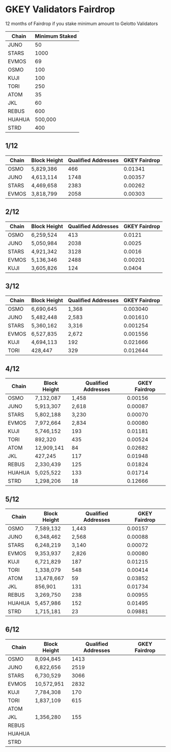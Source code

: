 # GKEY Validators Fairdrop 
12 months of Fairdrop if you stake minimum amount to Gelotto Validators

| Chain  | Minimum Staked      | 
|--------|---------------------|
| JUNO   | 50                  | 
| STARS  | 1000                | 
| EVMOS  | 69                  |            
| OSMO   | 100                 |
| KUJI   | 100                 |
| TORI   | 250                 |
| ATOM   | 35                  |                     
| JKL    | 60                  |                     
| REBUS  | 600                 |                     
| HUAHUA | 500,000             |                     
| STRD   | 400                 |  

## 1/12
| Chain   | Block Height        | Qualified Addresses | GKEY Fairdrop |
|---------|---------------------|---------------------|---------------|
| OSMO    | 5,829,386           | 466                 | 0.01341       |  
| JUNO    | 4,613,114           | 1748                | 0.00357       |  
| STARS   | 4,469,658           | 2383                | 0.00262       |  
| EVMOS   | 3,818,799           | 2058                | 0.00303       |  

## 2/12
| Chain   | Block Height        | Qualified Addresses | GKEY Fairdrop |
|---------|---------------------|---------------------|---------------|
| OSMO    | 6,259,524           | 413                 | 0.0121        |  
| JUNO    | 5,050,984           | 2038                | 0.0025        |  
| STARS   | 4,921,342           | 3128                | 0.0016        |  
| EVMOS   | 5,136,346           | 2488                | 0.00201       |  
| KUJI    | 3,605,826           | 124                 | 0.0404        | 

## 3/12
| Chain   | Block Height        | Qualified Addresses | GKEY Fairdrop |
|---------|---------------------|---------------------|---------------|
| OSMO    | 6,690,645           | 1,368               | 0.003040      |  
| JUNO    | 5,482,448           | 2,583               | 0.001610      |  
| STARS   | 5,360,162           | 3,316               | 0.001254      |  
| EVMOS   | 6,527,835           | 2,672               | 0.001556      |  
| KUJI    | 4,694,113           | 192                 | 0.021666      | 
| TORI    | 428,447             | 329                 | 0.012644      |

## 4/12
| Chain   | Block Height        | Qualified Addresses | GKEY Fairdrop |
|---------|---------------------|---------------------|---------------|
| OSMO    | 7,132,087           | 1,458               | 0.00156       |  
| JUNO    | 5,913,307           | 2,618               | 0.00087       |  
| STARS   | 5,802,188           | 3,230               | 0.00070       |  
| EVMOS   | 7,972,664           | 2,834               | 0.00080       |  
| KUJI    | 5,746,152           | 193                 | 0.01181       | 
| TORI    | 892,320             | 435                 | 0.00524       |
| ATOM    | 12,909,141          | 84                  | 0.02682       |
| JKL     | 427,245             | 117                 | 0.01948       |
| REBUS   | 2,330,439           | 125                 | 0.01824       |
| HUAHUA  | 5,025,522           | 133                 | 0.01714       |
| STRD    | 1,298,206           | 18                  | 0.12666       | 

## 5/12
| Chain   | Block Height        | Qualified Addresses | GKEY Fairdrop |
|---------|---------------------|---------------------|---------------|
| OSMO    | 7,589,132           | 1,443               | 0.00157       |  
| JUNO    | 6,348,462           | 2,568               | 0.00088       |  
| STARS   | 6,248,219           | 3,140               | 0.00072       |  
| EVMOS   | 9,353,937           | 2,826               | 0.00080       |  
| KUJI    | 6,721,829           | 187                 | 0.01215       | 
| TORI    | 1,338,079           | 548                 | 0.00414       |
| ATOM    | 13,478,667          | 59                  | 0.03852       |
| JKL     | 856,901             | 131                 | 0.01734       |
| REBUS   | 3,269,750           | 238                 | 0.00955       |
| HUAHUA  | 5,457,986           | 152                 | 0.01495       |
| STRD    | 1,715,181           | 23                  | 0.09881       |  

## 6/12
| Chain   | Block Height        | Qualified Addresses | GKEY Fairdrop |
|---------|---------------------|---------------------|---------------|
| OSMO    | 8,094,845           | 1413                |               |  
| JUNO    | 6,822,656           | 2519                |               |  
| STARS   | 6,730,529           | 3066                |               |  
| EVMOS   | 10,572,951          | 2832                |               |  
| KUJI    | 7,784,308           | 170                 |               | 
| TORI    | 1,837,109           | 615                 |               |
| ATOM    |                     |                     |               |
| JKL     | 1,356,280           | 155                 |               |
| REBUS   |            |                     |               |
| HUAHUA  |            |                     |               |
| STRD    |            |                     |               |  
